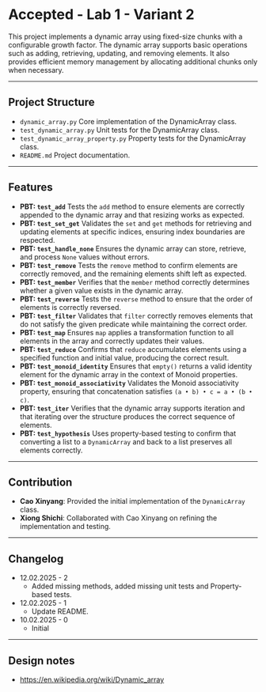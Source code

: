 # Accepted - Lab 1 - Variant 2

This project implements a dynamic array using fixed-size chunks
with a configurable growth factor.
The dynamic array supports basic operations such as adding,
retrieving, updating, and removing elements.
It also provides efficient memory management by
allocating additional chunks only when necessary.

---

## Project Structure

- `dynamic_array.py`
  Core implementation
  of the DynamicArray class.
- `test_dynamic_array.py`
  Unit tests
  for the DynamicArray class.
- `test_dynamic_array_property.py`
  Property tests
  for the DynamicArray class.
- `README.md`
  Project documentation.

---

## Features

- **PBT: `test_add`**
  Tests the `add` method to ensure elements are correctly appended to the
  dynamic array and that resizing works as expected.
- **PBT: `test_set_get`**
  Validates the `set` and `get` methods for retrieving and updating elements at
  specific indices, ensuring index boundaries are respected.
- **PBT: `test_handle_none`**
  Ensures the dynamic array can store, retrieve, and process `None` values
  without errors.
- **PBT: `test_remove`**
  Tests the `remove` method to confirm elements are correctly removed, and the
  remaining elements shift left as expected.
- **PBT: `test_member`**
  Verifies that the `member` method correctly determines whether a given value
  exists in the dynamic array.
- **PBT: `test_reverse`**
  Tests the `reverse` method to ensure that the order of elements is correctly reversed.
- **PBT: `test_filter`**
  Validates that `filter` correctly removes elements that do not satisfy the given
  predicate while maintaining the correct order.
- **PBT: `test_map`**
  Ensures `map` applies a transformation function to all elements in the array and
  correctly updates their values.
- **PBT: `test_reduce`**
  Confirms that `reduce` accumulates elements using a specified function and
  initial value, producing the correct result.
- **PBT: `test_monoid_identity`**
  Ensures that `empty()` returns a valid identity element for the dynamic array
  in the context of Monoid properties.
- **PBT: `test_monoid_associativity`**
  Validates the Monoid associativity property, ensuring that concatenation
  satisfies `(a • b) • c = a • (b • c)`.
- **PBT: `test_iter`**
  Verifies that the dynamic array supports iteration and that iterating over
  the structure produces the correct sequence of elements.
- **PBT: `test_hypothesis`**
  Uses property-based testing to confirm that converting a list to a `DynamicArray`
  and back to a list preserves all elements correctly.  

---

## Contribution

- **Cao Xinyang**: Provided the initial
  implementation of the `DynamicArray` class.
- **Xiong Shichi**: Collaborated with Cao
  Xinyang on refining the implementation and testing.

---

## Changelog

- 12.02.2025 - 2  
   - Added missing methods, added missing unit tests and Property-based tests.
- 12.02.2025 - 1  
   - Update README.
- 10.02.2025 - 0  
   - Initial

---

## Design notes

- <https://en.wikipedia.org/wiki/Dynamic_array>
